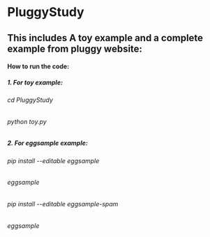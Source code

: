 # PluggyStudy

## This includes A toy example and a complete example from pluggy website:

#### How to run the code:

##### 1. For toy example:
###### cd PluggyStudy
###### python toy.py


##### 2. For eggsample example:
###### pip install --editable eggsample
###### eggsample

###### pip install --editable eggsample-spam
###### eggsample




